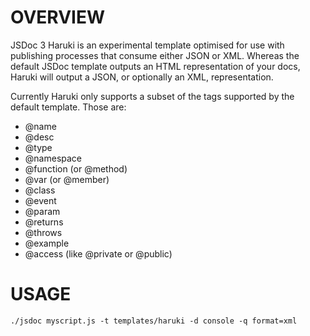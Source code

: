 OVERVIEW
========

JSDoc 3 Haruki is an experimental template optimised for use with publishing processes that consume either JSON or XML. Whereas the default JSDoc template outputs an HTML representation of your docs, Haruki will output a JSON, or optionally an XML, representation.

Currently Haruki only supports a subset of the tags supported by the default template. Those are:

  * @name
  * @desc
  * @type
  * @namespace
  * @function (or @method)
  * @var (or @member)
  * @class
  * @event
  * @param
  * @returns
  * @throws
  * @example
  * @access (like @private or @public)
  

USAGE
=====

    ./jsdoc myscript.js -t templates/haruki -d console -q format=xml
